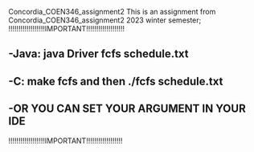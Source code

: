 Concordia_COEN346_assignment2
This is an assignment from Concordia_COEN346_assignment2 2023 winter semester;
!!!!!!!!!!!!!!!!!!IMPORTANT!!!!!!!!!!!!!!!!!!!	
	


-Java: java Driver fcfs schedule.txt
--------------------------------------

-C: make fcfs and then ./fcfs schedule.txt
------------------------------------------

-OR YOU CAN SET YOUR ARGUMENT IN YOUR IDE
----------------------------------------


!!!!!!!!!!!!!!!!!!IMPORTANT!!!!!!!!!!!!!!!!!!
